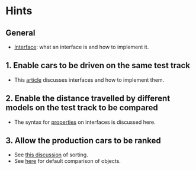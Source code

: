 # Hints

## General

- [Interface][interface]: what an interface is and how to implement it.

## 1. Enable cars to be driven on the same test track

- This [article][interface] discusses interfaces and how to implement them.

## 2. Enable the distance travelled by different models on the test track to be compared

- The syntax for [properties][interface-property] on interfaces is discussed here.

## 3. Allow the production cars to be ranked

- See [this discussion][sort] of sorting.
- See [here][icomparable] for default comparison of objects.

[interface]: https://docs.microsoft.com/en-us/dotnet/csharp/programming-guide/interfaces/
[interface-property]: https://docs.microsoft.com/en-us/dotnet/csharp/programming-guide/classes-and-structs/interface-properties
[sort]: https://docs.microsoft.com/en-us/dotnet/api/system.collections.generic.list-1.sort
[icomparable]: https://docs.microsoft.com/en-us/dotnet/api/system.icomparable-1
